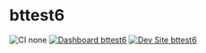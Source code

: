 # bttest6

![CI none](https://img.shields.io/badge/ci-none-orange.svg)
[![Dashboard bttest6](https://img.shields.io/badge/dashboard-bttest6-yellow.svg)](https://dashboard.pantheon.io/sites/e2d8c001-e5a1-4e6f-9aba-5c1762ff9081#dev/code)
[![Dev Site bttest6](https://img.shields.io/badge/site-bttest6-blue.svg)](http://dev-bttest6.pantheonsite.io/)